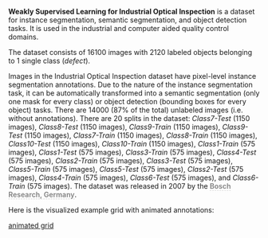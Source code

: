 **Weakly Supervised Learning for Industrial Optical Inspection** is a dataset for instance segmentation, semantic segmentation, and object detection tasks. It is used in the industrial and computer aided quality control domains. 

The dataset consists of 16100 images with 2120 labeled objects belonging to 1 single class (*defect*).

Images in the Industrial Optical Inspection dataset have pixel-level instance segmentation annotations. Due to the nature of the instance segmentation task, it can be automatically transformed into a semantic segmentation (only one mask for every class) or object detection (bounding boxes for every object) tasks. There are 14000 (87% of the total) unlabeled images (i.e. without annotations). There are 20 splits in the dataset: *Class7-Test* (1150 images), *Class8-Test* (1150 images), *Class9-Train* (1150 images), *Class9-Test* (1150 images), *Class7-Train* (1150 images), *Class8-Train* (1150 images), *Class10-Test* (1150 images), *Class10-Train* (1150 images), *Class1-Train* (575 images), *Class1-Test* (575 images), *Class3-Train* (575 images), *Class4-Test* (575 images), *Class2-Train* (575 images), *Class3-Test* (575 images), *Class5-Train* (575 images), *Class5-Test* (575 images), *Class2-Test* (575 images), *Class4-Train* (575 images), *Class6-Test* (575 images), and *Class6-Train* (575 images). The dataset was released in 2007 by the <span style="font-weight: 600; color: grey; border-bottom: 1px dashed #d3d3d3;">Bosch Research, Germany</span>.

Here is the visualized example grid with animated annotations:

[animated grid](https://github.com/dataset-ninja/industrial-optical-inspection/raw/main/visualizations/horizontal_grid.webm)
